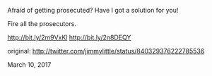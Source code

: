 Afraid of getting prosecuted? Have I got a solution for you! 

Fire all the prosecutors.

http://bit.ly/2m9VxKl http://bit.ly/2n8DEQY 

original: http://twitter.com/jimmylittle/status/840329376222785536 

March 10, 2017